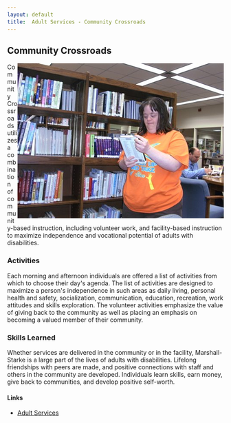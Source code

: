```yaml
---
layout: default
title:  Adult Services - Community Crossroads
---
```

## Community Crossroads
<div class="five columns" style="float: right;">
  <a href="#" class="th"><img src="/images/adult/cc_library.jpg"></a>
</div>
Community Crossroads utilizes a combination of community-based instruction, including volunteer work, and facility-based instruction to maximize independence and vocational potential of adults with disabilities.

### Activities
Each morning and afternoon individuals are offered a list of activities from which to choose their day's agenda. The list of activities are designed to maximize a person's independence in such areas as daily living, personal health and safety, socialization, communication, education, recreation, work attitudes and skills exploration. The volunteer activities emphasize the value of giving back to the community as well as placing an emphasis on becoming a valued member of their community.

### Skills Learned
Whether services are delivered in the community or in the facility, Marshall-Starke is a large part of the lives of adults with disabilities. Lifelong friendships with peers are made, and positive connections with staff and others in the community are developed. Individuals learn skills, earn money, give back to communities, and develop positive self-worth.

#### Links
*  [Adult Services](/adult.html)
